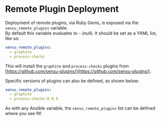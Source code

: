 # Remote Plugin Deployment
Deployment of remote plugins, via Ruby Gems, is exposed via the `sensu_remote_plugins` variable.  
By default this variable evaluates to `~` (null). It should be set as a YAML list, like so:  
``` yaml
sensu_remote_plugins:
  - graphite
  - process-checks
```
This will install the `graphite` and `process-checks` plugins from [https://github.com/sensu-plugins/](https://github.com/sensu-plugins/).  

Specific versions of plugins can also be defined, as shown below:
``` yaml
sensu_remote_plugins:
  - graphite
  - process-checks:0.0.6
```

As with any Ansible variable, the `sensu_remote_plugins` list can be defined where you see fit!
